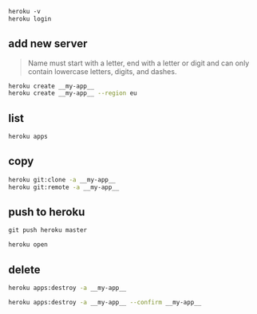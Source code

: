 ```txt
heroku -v
heroku login
```


## add new server
> Name must start with a letter, end with a letter or digit
> and can only contain lowercase letters, digits, and dashes.
```bash
heroku create __my-app__ 
heroku create __my-app__ --region eu
```


## list
```bash
heroku apps
```


## copy
```bash
heroku git:clone -a __my-app__
heroku git:remote -a __my-app__
```


## push to heroku
```txt
git push heroku master

heroku open
```


## delete
```bash
heroku apps:destroy -a __my-app__ 

heroku apps:destroy -a __my-app__ --confirm __my-app__
```
